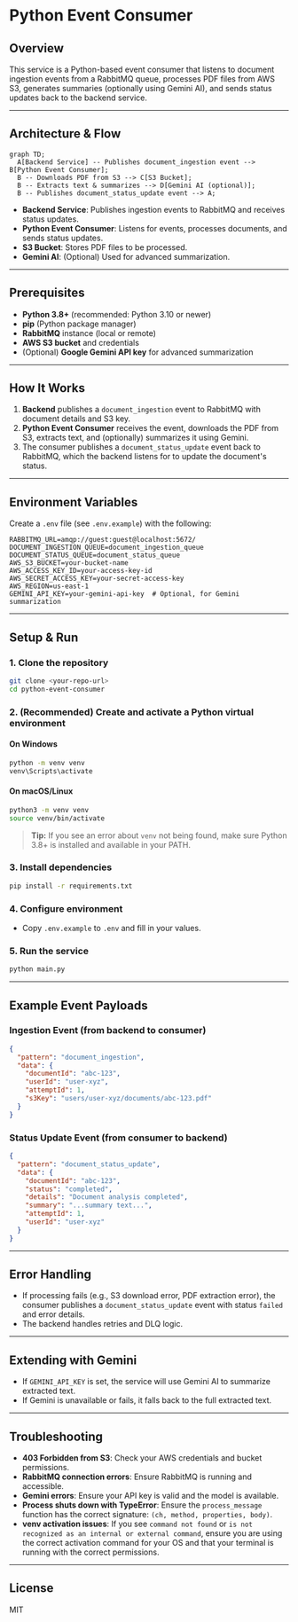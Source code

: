 # Python Event Consumer

## Overview

This service is a Python-based event consumer that listens to document ingestion events from a RabbitMQ queue, processes PDF files from AWS S3, generates summaries (optionally using Gemini AI), and sends status updates back to the backend service.

---

## Architecture & Flow

```mermaid
graph TD;
  A[Backend Service] -- Publishes document_ingestion event --> B[Python Event Consumer];
  B -- Downloads PDF from S3 --> C[S3 Bucket];
  B -- Extracts text & summarizes --> D[Gemini AI (optional)];
  B -- Publishes document_status_update event --> A;
```

- **Backend Service**: Publishes ingestion events to RabbitMQ and receives status updates.
- **Python Event Consumer**: Listens for events, processes documents, and sends status updates.
- **S3 Bucket**: Stores PDF files to be processed.
- **Gemini AI**: (Optional) Used for advanced summarization.

---

## Prerequisites

- **Python 3.8+** (recommended: Python 3.10 or newer)
- **pip** (Python package manager)
- **RabbitMQ** instance (local or remote)
- **AWS S3 bucket** and credentials
- (Optional) **Google Gemini API key** for advanced summarization

---

## How It Works

1. **Backend** publishes a `document_ingestion` event to RabbitMQ with document details and S3 key.
2. **Python Event Consumer** receives the event, downloads the PDF from S3, extracts text, and (optionally) summarizes it using Gemini.
3. The consumer publishes a `document_status_update` event back to RabbitMQ, which the backend listens for to update the document's status.

---

## Environment Variables

Create a `.env` file (see `.env.example`) with the following:

```
RABBITMQ_URL=amqp://guest:guest@localhost:5672/
DOCUMENT_INGESTION_QUEUE=document_ingestion_queue
DOCUMENT_STATUS_QUEUE=document_status_queue
AWS_S3_BUCKET=your-bucket-name
AWS_ACCESS_KEY_ID=your-access-key-id
AWS_SECRET_ACCESS_KEY=your-secret-access-key
AWS_REGION=us-east-1
GEMINI_API_KEY=your-gemini-api-key  # Optional, for Gemini summarization
```

---

## Setup & Run

### 1. Clone the repository

```bash
git clone <your-repo-url>
cd python-event-consumer
```

### 2. (Recommended) Create and activate a Python virtual environment

#### On **Windows**

```bash
python -m venv venv
venv\Scripts\activate
```

#### On **macOS/Linux**

```bash
python3 -m venv venv
source venv/bin/activate
```

> **Tip:** If you see an error about `venv` not being found, make sure Python 3.8+ is installed and available in your PATH.

### 3. Install dependencies

```bash
pip install -r requirements.txt
```

### 4. Configure environment

- Copy `.env.example` to `.env` and fill in your values.

### 5. Run the service

```bash
python main.py
```

---

## Example Event Payloads

### Ingestion Event (from backend to consumer)

```json
{
  "pattern": "document_ingestion",
  "data": {
    "documentId": "abc-123",
    "userId": "user-xyz",
    "attemptId": 1,
    "s3Key": "users/user-xyz/documents/abc-123.pdf"
  }
}
```

### Status Update Event (from consumer to backend)

```json
{
  "pattern": "document_status_update",
  "data": {
    "documentId": "abc-123",
    "status": "completed",
    "details": "Document analysis completed",
    "summary": "...summary text...",
    "attemptId": 1,
    "userId": "user-xyz"
  }
}
```

---

## Error Handling

- If processing fails (e.g., S3 download error, PDF extraction error), the consumer publishes a `document_status_update` event with status `failed` and error details.
- The backend handles retries and DLQ logic.

---

## Extending with Gemini

- If `GEMINI_API_KEY` is set, the service will use Gemini AI to summarize extracted text.
- If Gemini is unavailable or fails, it falls back to the full extracted text.

---

## Troubleshooting

- **403 Forbidden from S3**: Check your AWS credentials and bucket permissions.
- **RabbitMQ connection errors**: Ensure RabbitMQ is running and accessible.
- **Gemini errors**: Ensure your API key is valid and the model is available.
- **Process shuts down with TypeError**: Ensure the `process_message` function has the correct signature: `(ch, method, properties, body)`.
- **venv activation issues**: If you see `command not found` or `is not recognized as an internal or external command`, ensure you are using the correct activation command for your OS and that your terminal is running with the correct permissions.

---

## License

MIT
